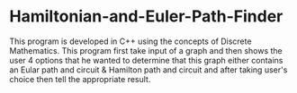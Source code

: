 # Hamiltonian-and-Euler-Path-Finder
This program is developed in C++ using the concepts of Discrete Mathematics. This program first take input of a graph and then shows the user 4 options that he wanted to determine that this graph either contains an Eular path and circuit & Hamilton path and circuit and after taking user's choice then tell the appropriate result.